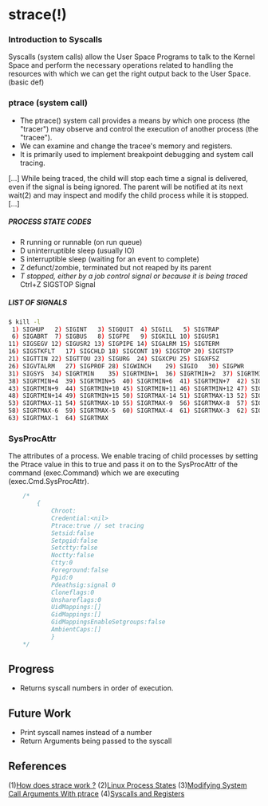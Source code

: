 # strace(!)

### Introduction to Syscalls

Syscalls (system calls) allow the User Space Programs to talk to the Kernel Space and perform the necessary operations related to handling the resources with which we can get the right output back to the User Space. (basic def)


### ptrace (system call)
* The ptrace() system call provides a means by which one process (the "tracer") may observe and control the execution of another process (the "tracee").
* We can examine and change the tracee's memory and registers. 
* It is primarily used to implement breakpoint debugging and system call tracing.

[...] While being traced, the child will stop each time a signal is delivered, even if the signal is being ignored. The parent will be notified at its next wait(2) and may inspect and modify the child process while it is stopped. [...]

##### PROCESS STATE CODES
   - R  running or runnable (on run queue)
   - D  uninterruptible sleep (usually IO)
   - S  interruptible sleep (waiting for an event to complete)
   - Z  defunct/zombie, terminated but not reaped by its parent
   - _T  stopped, either by a job control signal or because it is being traced_
	Ctrl+Z SIGSTOP Signal

##### LIST OF SIGNALS
```sh
$ kill -l
 1) SIGHUP	 2) SIGINT	 3) SIGQUIT	 4) SIGILL	 5) SIGTRAP
 6) SIGABRT	 7) SIGBUS	 8) SIGFPE	 9) SIGKILL	10) SIGUSR1
11) SIGSEGV	12) SIGUSR2	13) SIGPIPE	14) SIGALRM	15) SIGTERM
16) SIGSTKFLT	17) SIGCHLD	18) SIGCONT	19) SIGSTOP	20) SIGTSTP
21) SIGTTIN	22) SIGTTOU	23) SIGURG	24) SIGXCPU	25) SIGXFSZ
26) SIGVTALRM	27) SIGPROF	28) SIGWINCH	29) SIGIO	30) SIGPWR
31) SIGSYS	34) SIGRTMIN	35) SIGRTMIN+1	36) SIGRTMIN+2	37) SIGRTMIN+3
38) SIGRTMIN+4	39) SIGRTMIN+5	40) SIGRTMIN+6	41) SIGRTMIN+7	42) SIGRTMIN+8
43) SIGRTMIN+9	44) SIGRTMIN+10	45) SIGRTMIN+11	46) SIGRTMIN+12	47) SIGRTMIN+13
48) SIGRTMIN+14	49) SIGRTMIN+15	50) SIGRTMAX-14	51) SIGRTMAX-13	52) SIGRTMAX-12
53) SIGRTMAX-11	54) SIGRTMAX-10	55) SIGRTMAX-9	56) SIGRTMAX-8	57) SIGRTMAX-7
58) SIGRTMAX-6	59) SIGRTMAX-5	60) SIGRTMAX-4	61) SIGRTMAX-3	62) SIGRTMAX-2
63) SIGRTMAX-1	64) SIGRTMAX	
```

### SysProcAttr

The attributes of a process. We enable tracing of child processes by setting the Ptrace value in this to true and pass it on to the SysProcAttr of the command (exec.Command) which we are executing (exec.Cmd.SysProcAttr).

```go
	/*
		{
			Chroot:
			Credential:<nil>
			Ptrace:true // set tracing
			Setsid:false
			Setpgid:false
			Setctty:false
			Noctty:false
			Ctty:0
			Foreground:false
			Pgid:0
			Pdeathsig:signal 0
			Cloneflags:0
			Unshareflags:0
			UidMappings:[]
			GidMappings:[]
			GidMappingsEnableSetgroups:false
            AmbientCaps:[]
            }
	*/
```

## Progress

* Returns syscall numbers in order of execution.

## Future Work

* Print syscall names instead of a number
* Return Arguments being passed to the syscall

## References
(1)[How does strace work ?](https://blog.packagecloud.io/eng/2016/02/29/how-does-strace-work/)
(2)[Linux Process States](https://idea.popcount.org/2012-12-11-linux-process-states/)
(3)[Modifying System Call Arguments With ptrace](https://www.alfonsobeato.net/c/modifying-system-call-arguments-with-ptrace/) 
(4)[Syscalls and Registers](https://stackoverflow.com/questions/2535989/what-are-the-calling-conventions-for-unix-linux-system-calls-on-i386-and-x86-6)
